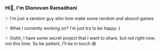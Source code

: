 ### Hi👋, I'm Dionovan Ramadhani
✨ I'm just a random guy who love make some random and absurd games

✨ What I currently working on? I'm just try to be happy :)

✨ Ouhh, I have some secret project that I want to share, but not right now, not this time. So be patient, I'll be in touch 😄

<!--
**nyanboy1127/nyanboy1127** is a ✨ _special_ ✨ repository because its `README.md` (this file) appears on your GitHub profile.

Here are some ideas to get you started:

- 🔭 I’m currently working on ...
- 🌱 I’m currently learning ...
- 👯 I’m looking to collaborate on ...
- 🤔 I’m looking for help with ...
- 💬 Ask me about ...
- 📫 How to reach me: ...
- 😄 Pronouns: ...
- ⚡ Fun fact: ...
-->
